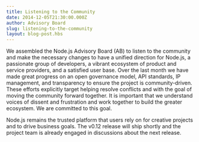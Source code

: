 ```yaml
---
title: Listening to the Community
date: 2014-12-05T21:30:00.000Z
author: Advisory Board
slug: listening-to-the-community
layout: blog-post.hbs
---
```


We assembled the Node.js Advisory Board (AB) to listen to the community and
make the necessary changes to have a unified direction for Node.js, a
passionate group of developers, a vibrant ecosystem of product and service
providers, and a satisfied user base. Over the last month we have made great
progress on an open governance model, API standards, IP management, and
transparency to ensure the project is community-driven. These efforts
explicitly target helping resolve conflicts and with the goal of moving the
community forward together. It is important that we understand voices of
dissent and frustration and work together to build the greater ecosystem. We
are committed to this goal.

Node.js remains the trusted platform that users rely on for creative projects
and to drive business goals. The v0.12 release will ship shortly and the
project team is already engaged in discussions about the next release.
